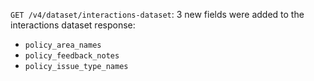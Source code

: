 `GET /v4/dataset/interactions-dataset`: 3 new fields were added to the interactions dataset response:
- `policy_area_names`
- `policy_feedback_notes`
- `policy_issue_type_names`
